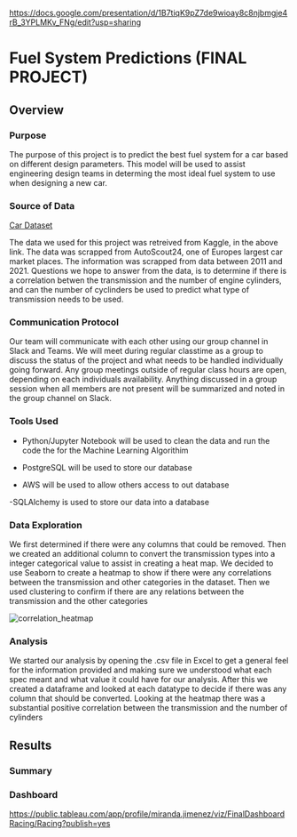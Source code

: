 https://docs.google.com/presentation/d/1B7tiqK9pZ7de9wioay8c8njbmgje4rB_3YPLMKv_FNg/edit?usp=sharing

# Fuel System Predictions (FINAL PROJECT)

## Overview

### Purpose

The purpose of this project is to predict the best fuel system for a car based on different design parameters. This model will be used to assist engineering design teams in determing the most ideal fuel system to use when designing a new car.

### Source of Data

[Car Dataset](https://www.kaggle.com/datasets/ander289386/cars-germany?resource=download)

The data we used for this project was retreived from Kaggle, in the above link. The data was scrapped from AutoScout24, one of Europes largest car market places. The information was scrapped from data between 2011 and 2021. Questions we hope to answer from the data, is to determine if there is a correlation betwen the transmission and the number of engine cylinders, and can the number of cyclinders be used to predict what type of transmission needs to be used.  

### Communication Protocol

Our team will communicate with each other using our group channel in Slack and Teams. We will meet during regular classtime as a group to discuss the status of the project and what needs to be handled individually going forward. Any group meetings outside of regular class hours are open, depending on each individuals availability. Anything discussed in a group session when all members are not present will be summarized and noted in the group channel on Slack.

### Tools Used

- Python/Jupyter Notebook will be used to clean the data and run the code the for the Machine Learning Algorithim

- PostgreSQL will be used to store our database 

- AWS will be used to allow others access to out database

-SQLAlchemy is used to store our data into a database

### Data Exploration
We first determined if there were any columns that could be removed.
Then we created an additional column to convert the transmission types into a integer categorical value to assist in creating a heat map.
We decided to use Seaborn to create a heatmap to show if there were any correlations between the transmission and other categories in the dataset.
Then we used clustering to confirm if there are any relations between the transmission and the other categories

![correlation_heatmap](https://user-images.githubusercontent.com/105120795/192700447-8c6a98ce-460a-43d6-9277-d9ebd1f03a74.png)

### Analysis
We started our analysis by opening the .csv file in Excel to get a general feel for the information provided and making sure we understood what each spec meant and what value it could have for our analysis. After this we created a dataframe and looked at each datatype to decide if there was any column that should be converted.
Looking at the heatmap there was a substantial positive correlation between the transmission and the number of cylinders



## Results

### Summary

### Dashboard
https://public.tableau.com/app/profile/miranda.jimenez/viz/FinalDashboardRacing/Racing?publish=yes
